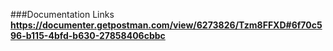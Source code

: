 ###Documentation Links
**https://documenter.getpostman.com/view/6273826/Tzm8FFXD#6f70c596-b115-4bfd-b630-27858406cbbc**
